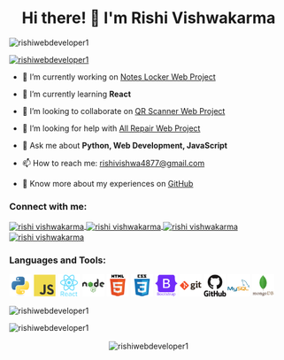 <h1 align="center">Hi there! 👋 I'm Rishi Vishwakarma</h1>

<p align="left"> 
  <img src="https://komarev.com/ghpvc/?username=rishiwebdeveloper1&label=Profile%20views&color=0e75b6&style=flat" alt="rishiwebdeveloper1" /> 
</p>

<p align="left"> 
  <a href="https://github.com/ryo-ma/github-profile-trophy">
    <img src="https://github-profile-trophy.vercel.app/?username=rishiwebdeveloper1" alt="rishiwebdeveloper1" />
  </a>
</p>

- 🔭 I’m currently working on [Notes Locker Web Project](https://github.com/RishiWebDeveloper1/Notes_Lock)

- 🌱 I’m currently learning **React**

- 👯 I’m looking to collaborate on [QR Scanner Web Project](https://github.com/RishiWebDeveloper1/QR_Scanner)

- 🤝 I’m looking for help with [All Repair Web Project](https://github.com/RishiWebDeveloper1/repair_tooler)

- 💬 Ask me about **Python, Web Development, JavaScript**

- 📫 How to reach me: [rishivishwa4877@gmail.com](mailto:rishivishwa4877@gmail.com)

- 📄 Know more about my experiences on [GitHub](https://github.com/RishiWebDeveloper1/repair_tooler)

<h3 align="left">Connect with me:</h3>
<p align="left">
  <a href="https://linkedin.com/in/rishi-vishwakarma" target="blank">
    <img align="center" src="https://raw.githubusercontent.com/rahuldkjain/github-profile-readme-generator/master/src/images/icons/Social/linked-in-alt.svg" alt="rishi vishwakarma" height="30" width="40" />
  </a>
  <a href="https://fb.com/rishi.vishwakarma" target="blank">
    <img align="center" src="https://raw.githubusercontent.com/rahuldkjain/github-profile-readme-generator/master/src/images/icons/Social/facebook.svg" alt="rishi vishwakarma" height="30" width="40" />
  </a>
  <a href="https://instagram.com/rishi.vishwakarma" target="blank">
    <img align="center" src="https://raw.githubusercontent.com/rahuldkjain/github-profile-readme-generator/master/src/images/icons/Social/instagram.svg" alt="rishi vishwakarma" height="30" width="40" />
  </a>
  <a href="https://www.youtube.com/c/rishi-vishwakarma" target="blank">
    <img align="center" src="https://raw.githubusercontent.com/rahuldkjain/github-profile-readme-generator/master/src/images/icons/Social/youtube.svg" alt="rishi vishwakarma" height="30" width="40" />
  </a>
</p>

<h3 align="left">Languages and Tools:</h3>
<p align="left"> 
  <img src="https://raw.githubusercontent.com/devicons/devicon/master/icons/python/python-original.svg" alt="python" width="40" height="40"/>
  <img src="https://raw.githubusercontent.com/devicons/devicon/master/icons/javascript/javascript-original.svg" alt="javascript" width="40" height="40"/>
  <img src="https://raw.githubusercontent.com/devicons/devicon/master/icons/react/react-original-wordmark.svg" alt="react" width="40" height="40"/>
  <img src="https://raw.githubusercontent.com/devicons/devicon/master/icons/nodejs/nodejs-original-wordmark.svg" alt="nodejs" width="40" height="40"/>
  <img src="https://raw.githubusercontent.com/devicons/devicon/master/icons/html5/html5-original-wordmark.svg" alt="html5" width="40" height="40"/>
  <img src="https://raw.githubusercontent.com/devicons/devicon/master/icons/css3/css3-original-wordmark.svg" alt="css3" width="40" height="40"/>
  <img src="https://raw.githubusercontent.com/devicons/devicon/master/icons/bootstrap/bootstrap-plain-wordmark.svg" alt="bootstrap" width="40" height="40"/>
  <img src="https://raw.githubusercontent.com/devicons/devicon/master/icons/git/git-original-wordmark.svg" alt="git" width="40" height="40"/>
  <img src="https://raw.githubusercontent.com/devicons/devicon/master/icons/github/github-original-wordmark.svg" alt="github" width="40" height="40"/>
  <img src="https://raw.githubusercontent.com/devicons/devicon/master/icons/mysql/mysql-original-wordmark.svg" alt="mysql" width="40" height="40"/>
  <img src="https://raw.githubusercontent.com/devicons/devicon/master/icons/mongodb/mongodb-original-wordmark.svg" alt="mongodb" width="40" height="40"/>
</p>

<p>
  <img src="https://github-readme-stats.vercel.app/api/top-langs/?username=rishiwebdeveloper1&layout=compact" alt="rishiwebdeveloper1" />
</p>

<p>
  <img src="https://github-readme-stats.vercel.app/api?username=rishiwebdeveloper1&show_icons=true&locale=en" alt="rishiwebdeveloper1" />
</p>

<p align="center">
  <img align="center" src="https://github-readme-streak-stats.herokuapp.com/?user=rishiwebdeveloper1" alt="rishiwebdeveloper1" />
</p>
